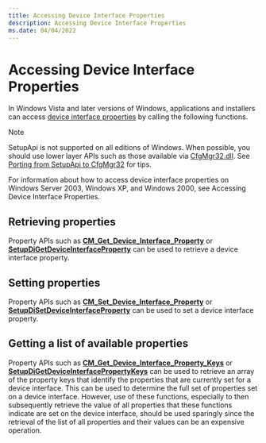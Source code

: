 ```yaml
---
title: Accessing Device Interface Properties
description: Accessing Device Interface Properties
ms.date: 04/04/2022
---
```


# Accessing Device Interface Properties

In Windows Vista and later versions of Windows, applications and installers can access [device interface properties](/previous-versions/ff541409(v=vs.85)) by calling the following functions.

> [!NOTE]
> SetupApi is not supported on all editions of Windows.  When possible, you should use lower layer APIs such as those available via [CfgMgr32.dll](/windows/win32/api/cfgmgr32/). See [Porting from SetupApi to CfgMgr32](porting-from-setupapi-to-cfgmgr32.md) for tips.

For information about how to access device interface properties on Windows Server 2003, Windows XP, and Windows 2000, see Accessing Device Interface Properties.

## Retrieving properties

Property APIs such as [**CM_Get_Device_Interface_Property**](/windows/win32/api/cfgmgr32/nf-cfgmgr32-cm_get_device_interface_propertyw) or [**SetupDiGetDeviceInterfaceProperty**](/windows/win32/api/setupapi/nf-setupapi-setupdigetdeviceinterfacepropertyw) can be used to retrieve a device interface property.

## Setting properties

Property APIs such as [**CM_Set_Device_Interface_Property**](/windows/win32/api/cfgmgr32/nf-cfgmgr32-cm_set_device_interface_propertyw) or [**SetupDiSetDeviceInterfaceProperty**](/windows/win32/api/setupapi/nf-setupapi-setupdisetdeviceinterfacepropertyw) can be used to set a device interface property.

## Getting a list of available properties

Property APIs such as [**CM_Get_Device_Interface_Property_Keys**](/windows/win32/api/cfgmgr32/nf-cfgmgr32-cm_get_device_interface_property_keysw) or [**SetupDiGetDeviceInterfacePropertyKeys**](/windows/win32/api/setupapi/nf-setupapi-setupdigetdeviceinterfacepropertykeys) can be used to retrieve an array of the property keys that identify the properties that are currently set for a device interface. This can be used to determine the full set of properties set on a device interface. However, use of these functions, especially to then subsequently retrieve the value of all properties that these functions indicate are set on the device interface, should be used sparingly since the retrieval of the list of all properties and their values can be an expensive operation.